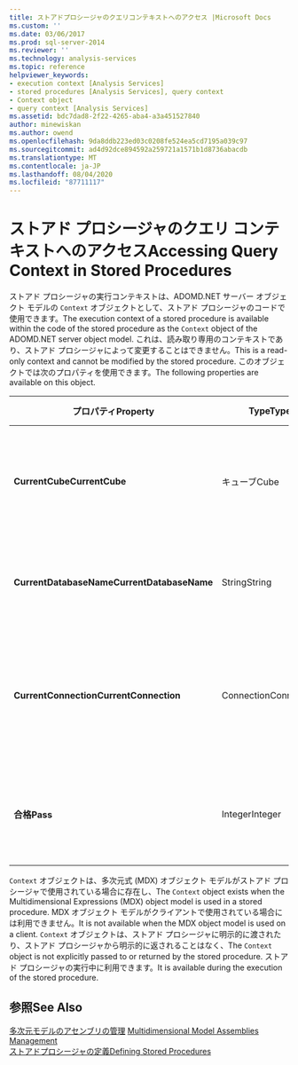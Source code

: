 ```yaml
---
title: ストアドプロシージャのクエリコンテキストへのアクセス |Microsoft Docs
ms.custom: ''
ms.date: 03/06/2017
ms.prod: sql-server-2014
ms.reviewer: ''
ms.technology: analysis-services
ms.topic: reference
helpviewer_keywords:
- execution context [Analysis Services]
- stored procedures [Analysis Services], query context
- Context object
- query context [Analysis Services]
ms.assetid: bdc7dad8-2f22-4265-aba4-a3a451527840
author: minewiskan
ms.author: owend
ms.openlocfilehash: 9da8ddb223ed03c0208fe524ea5cd7195a039c97
ms.sourcegitcommit: ad4d92dce894592a259721a1571b1d8736abacdb
ms.translationtype: MT
ms.contentlocale: ja-JP
ms.lasthandoff: 08/04/2020
ms.locfileid: "87711117"
---
```

# <a name="accessing-query-context-in-stored-procedures"></a><span data-ttu-id="bcd37-102">ストアド プロシージャのクエリ コンテキストへのアクセス</span><span class="sxs-lookup"><span data-stu-id="bcd37-102">Accessing Query Context in Stored Procedures</span></span>
  <span data-ttu-id="bcd37-103">ストアド プロシージャの実行コンテキストは、ADOMD.NET サーバー オブジェクト モデルの `Context` オブジェクトとして、ストアド プロシージャのコードで使用できます。</span><span class="sxs-lookup"><span data-stu-id="bcd37-103">The execution context of a stored procedure is available within the code of the stored procedure as the `Context` object of the ADOMD.NET server object model.</span></span> <span data-ttu-id="bcd37-104">これは、読み取り専用のコンテキストであり、ストアド プロシージャによって変更することはできません。</span><span class="sxs-lookup"><span data-stu-id="bcd37-104">This is a read-only context and cannot be modified by the stored procedure.</span></span> <span data-ttu-id="bcd37-105">このオブジェクトでは次のプロパティを使用できます。</span><span class="sxs-lookup"><span data-stu-id="bcd37-105">The following properties are available on this object.</span></span>  
  
|<span data-ttu-id="bcd37-106">プロパティ</span><span class="sxs-lookup"><span data-stu-id="bcd37-106">Property</span></span>|<span data-ttu-id="bcd37-107">Type</span><span class="sxs-lookup"><span data-stu-id="bcd37-107">Type</span></span>|<span data-ttu-id="bcd37-108">説明</span><span class="sxs-lookup"><span data-stu-id="bcd37-108">Description</span></span>|  
|--------------|----------|-----------------|  
|<span data-ttu-id="bcd37-109">**CurrentCube**</span><span class="sxs-lookup"><span data-stu-id="bcd37-109">**CurrentCube**</span></span>|<span data-ttu-id="bcd37-110">キューブ</span><span class="sxs-lookup"><span data-stu-id="bcd37-110">Cube</span></span>|<span data-ttu-id="bcd37-111">現在のクエリ コンテキストのキューブです。</span><span class="sxs-lookup"><span data-stu-id="bcd37-111">The cube for the current query context.</span></span>|  
|<span data-ttu-id="bcd37-112">**CurrentDatabaseName**</span><span class="sxs-lookup"><span data-stu-id="bcd37-112">**CurrentDatabaseName**</span></span>|<span data-ttu-id="bcd37-113">String</span><span class="sxs-lookup"><span data-stu-id="bcd37-113">String</span></span>|<span data-ttu-id="bcd37-114">現在のデータベースの識別子です。</span><span class="sxs-lookup"><span data-stu-id="bcd37-114">The identifier of the current database.</span></span>|  
|<span data-ttu-id="bcd37-115">**CurrentConnection**</span><span class="sxs-lookup"><span data-stu-id="bcd37-115">**CurrentConnection**</span></span>|<span data-ttu-id="bcd37-116">Connection</span><span class="sxs-lookup"><span data-stu-id="bcd37-116">Connection</span></span>|<span data-ttu-id="bcd37-117">現在のコンテキストの接続オブジェクトへの参照です。</span><span class="sxs-lookup"><span data-stu-id="bcd37-117">A reference to the connection object in the current context.</span></span>|  
|<span data-ttu-id="bcd37-118">**合格**</span><span class="sxs-lookup"><span data-stu-id="bcd37-118">**Pass**</span></span>|<span data-ttu-id="bcd37-119">Integer</span><span class="sxs-lookup"><span data-stu-id="bcd37-119">Integer</span></span>|<span data-ttu-id="bcd37-120">現在のコンテキストのパス番号です。</span><span class="sxs-lookup"><span data-stu-id="bcd37-120">The pass number for the current context.</span></span>|  
  
 <span data-ttu-id="bcd37-121">`Context` オブジェクトは、多次元式 (MDX) オブジェクト モデルがストアド プロシージャで使用されている場合に存在し、</span><span class="sxs-lookup"><span data-stu-id="bcd37-121">The `Context` object exists when the Multidimensional Expressions (MDX) object model is used in a stored procedure.</span></span> <span data-ttu-id="bcd37-122">MDX オブジェクト モデルがクライアントで使用されている場合には利用できません。</span><span class="sxs-lookup"><span data-stu-id="bcd37-122">It is not available when the MDX object model is used on a client.</span></span> <span data-ttu-id="bcd37-123">`Context` オブジェクトは、ストアド プロシージャに明示的に渡されたり、ストアド プロシージャから明示的に返されることはなく、</span><span class="sxs-lookup"><span data-stu-id="bcd37-123">The `Context` object is not explicitly passed to or returned by the stored procedure.</span></span> <span data-ttu-id="bcd37-124">ストアド プロシージャの実行中に利用できます。</span><span class="sxs-lookup"><span data-stu-id="bcd37-124">It is available during the execution of the stored procedure.</span></span>  
  
## <a name="see-also"></a><span data-ttu-id="bcd37-125">参照</span><span class="sxs-lookup"><span data-stu-id="bcd37-125">See Also</span></span>  
 <span data-ttu-id="bcd37-126">[多次元モデルのアセンブリの管理](../multidimensional-models/multidimensional-model-assemblies-management.md) </span><span class="sxs-lookup"><span data-stu-id="bcd37-126">[Multidimensional Model Assemblies Management](../multidimensional-models/multidimensional-model-assemblies-management.md) </span></span>  
 [<span data-ttu-id="bcd37-127">ストアドプロシージャの定義</span><span class="sxs-lookup"><span data-stu-id="bcd37-127">Defining Stored Procedures</span></span>](../multidimensional-models-extending-olap-stored-procedures/defining-stored-procedures.md)  
  
  
